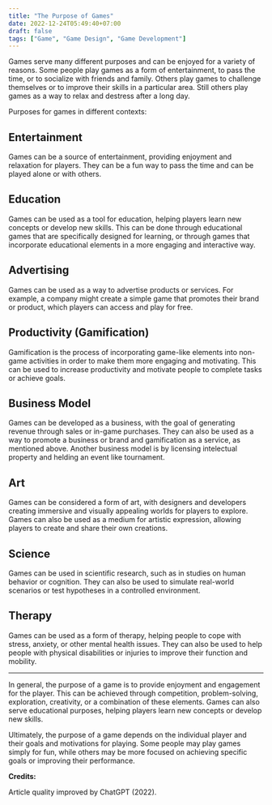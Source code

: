 ```yaml
---
title: "The Purpose of Games"
date: 2022-12-24T05:49:40+07:00
draft: false
tags: ["Game", "Game Design", "Game Development"]
---
```


Games serve many different purposes and can be enjoyed for a variety of reasons. Some people play games as a form of entertainment, to pass the time, or to socialize with friends and family. Others play games to challenge themselves or to improve their skills in a particular area. Still others play games as a way to relax and destress after a long day.

Purposes for games in different contexts:

## Entertainment

Games can be a source of entertainment, providing enjoyment and relaxation for players. They can be a fun way to pass the time and can be played alone or with others.

## Education

Games can be used as a tool for education, helping players learn new concepts or develop new skills. This can be done through educational games that are specifically designed for learning, or through games that incorporate educational elements in a more engaging and interactive way.

## Advertising

Games can be used as a way to advertise products or services. For example, a company might create a simple game that promotes their brand or product, which players can access and play for free.

## Productivity (Gamification)

Gamification is the process of incorporating game-like elements into non-game activities in order to make them more engaging and motivating. This can be used to increase productivity and motivate people to complete tasks or achieve goals.

## Business Model

Games can be developed as a business, with the goal of generating revenue through sales or in-game purchases. They can also be used as a way to promote a business or brand and gamification as a service, as mentioned above. Another business model is by licensing intelectual property and helding an event like tournament.

## Art

Games can be considered a form of art, with designers and developers creating immersive and visually appealing worlds for players to explore. Games can also be used as a medium for artistic expression, allowing players to create and share their own creations.

## Science

Games can be used in scientific research, such as in studies on human behavior or cognition. They can also be used to simulate real-world scenarios or test hypotheses in a controlled environment.

## Therapy

Games can be used as a form of therapy, helping people to cope with stress, anxiety, or other mental health issues. They can also be used to help people with physical disabilities or injuries to improve their function and mobility.

---

In general, the purpose of a game is to provide enjoyment and engagement for the player. This can be achieved through competition, problem-solving, exploration, creativity, or a combination of these elements. Games can also serve educational purposes, helping players learn new concepts or develop new skills.

Ultimately, the purpose of a game depends on the individual player and their goals and motivations for playing. Some people may play games simply for fun, while others may be more focused on achieving specific goals or improving their performance.

**Credits:**

Article quality improved by ChatGPT (2022).